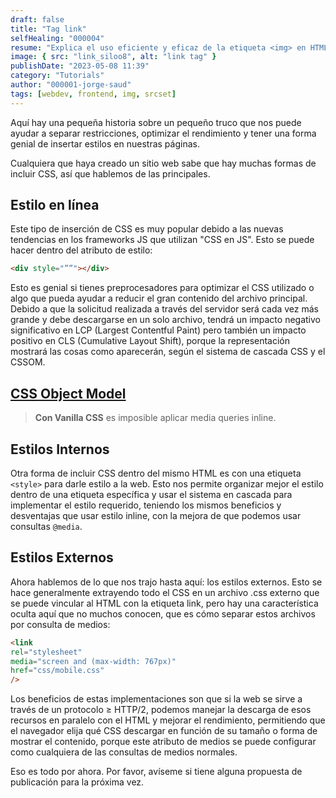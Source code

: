 ```yaml
---
draft: false
title: "Tag link"
selfHealing: "000004"
resume: "Explica el uso eficiente y eficaz de la etiqueta <img> en HTML, centrándose en los atributos srcset y sizes. Estos atributos optimizan el uso de recursos en función del dispositivo que muestra el contenido, mejorando el rendimiento y la capacidad de respuesta."
image: { src: "link_siloo8", alt: "link tag" }
publishDate: "2023-05-08 11:39"
category: "Tutorials"
author: "000001-jorge-saud"
tags: [webdev, frontend, img, srcset]
---
```


Aquí hay una pequeña historia sobre un pequeño truco que nos puede ayudar a separar restricciones, optimizar el rendimiento y tener una forma genial de insertar estilos en nuestras páginas.

Cualquiera que haya creado un sitio web sabe que hay muchas formas de incluir CSS, así que hablemos de las principales.

## Estilo en línea

Este tipo de inserción de CSS es muy popular debido a las nuevas tendencias en los frameworks JS que utilizan "CSS en JS". Esto se puede hacer dentro del atributo de estilo:

```html
<div style="””"></div>
```

Esto es genial si tienes preprocesadores para optimizar el CSS utilizado o algo que pueda ayudar a reducir el gran contenido del archivo principal. Debido a que la solicitud realizada a través del servidor será cada vez más grande y debe descargarse en un solo archivo, tendrá un impacto negativo significativo en LCP (Largest Contentful Paint) pero también un impacto positivo en CLS (Cumulative Layout Shift), porque la representación mostrará las cosas como aparecerán, según el sistema de cascada CSS y el CSSOM.

## [**CSS Object Model**](https://developer.mozilla.org/es/docs/Web/API/CSS_Object_Model#:~:text=El%20Modelo%20de%20objetos%20CSS,de%20CSS%20de%20forma%20din%C3%A1mica)

> **Con Vanilla CSS** es imposible aplicar media queries inline.

## Estilos Internos

Otra forma de incluir CSS dentro del mismo HTML es con una etiqueta `<style>` para darle estilo a la web. Esto nos permite organizar mejor el estilo dentro de una etiqueta específica y usar el sistema en cascada para implementar el estilo requerido, teniendo los mismos beneficios y desventajas que usar estilo inline, con la mejora de que podemos usar consultas `@media`.

## Estilos Externos

Ahora hablemos de lo que nos trajo hasta aquí: los estilos externos. Esto se hace generalmente extrayendo todo el CSS en un archivo .css externo que se puede vincular al HTML con la etiqueta link, pero hay una característica oculta aquí que no muchos conocen, que es cómo separar estos archivos por consulta de medios:

```html
<link
rel="stylesheet"
media="screen and (max-width: 767px)"
href="css/mobile.css"
/>
```

Los beneficios de estas implementaciones son que si la web se sirve a través de un protocolo ≥ HTTP/2, podemos manejar la descarga de esos recursos en paralelo con el HTML y mejorar el rendimiento, permitiendo que el navegador elija qué CSS descargar en función de su tamaño o forma de mostrar el contenido, porque este atributo de medios se puede configurar como cualquiera de las consultas de medios normales.

Eso es todo por ahora. Por favor, avíseme si tiene alguna propuesta de publicación para la próxima vez.